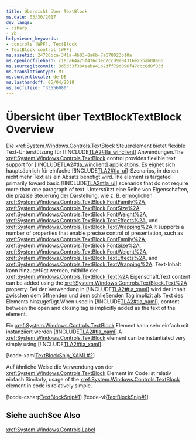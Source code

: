 ```yaml
---
title: Übersicht über TextBlock
ms.date: 03/30/2017
dev_langs:
- csharp
- vb
helpviewer_keywords:
- controls [WPF], TextBlock
- TextBlock control [WPF]
ms.assetid: 24720bca-341a-4b03-8a6b-7a678023b10a
ms.openlocfilehash: c18ca64a25f436c3ed2ccd9e04316e25bab00a66
ms.sourcegitcommit: 3d5d33f384eeba41b2dff79d096f47ccc8d8f03d
ms.translationtype: MT
ms.contentlocale: de-DE
ms.lasthandoff: 05/04/2018
ms.locfileid: "33556080"
---
```

# <a name="textblock-overview"></a><span data-ttu-id="53195-102">Übersicht über TextBlock</span><span class="sxs-lookup"><span data-stu-id="53195-102">TextBlock Overview</span></span>
<span data-ttu-id="53195-103">Die <xref:System.Windows.Controls.TextBlock> Steuerelement bietet flexible Text-Unterstützung für [!INCLUDE[TLA2#tla_winclient](../../../../includes/tla2sharptla-winclient-md.md)] Anwendungen.</span><span class="sxs-lookup"><span data-stu-id="53195-103">The <xref:System.Windows.Controls.TextBlock> control provides flexible text support for [!INCLUDE[TLA2#tla_winclient](../../../../includes/tla2sharptla-winclient-md.md)] applications.</span></span> <span data-ttu-id="53195-104">Es eignet sich hauptsächlich für einfache [!INCLUDE[TLA2#tla_ui](../../../../includes/tla2sharptla-ui-md.md)]-Szenarios, in denen nicht mehr Text als ein Absatz benötigt wird.</span><span class="sxs-lookup"><span data-stu-id="53195-104">The element is targeted primarily toward basic [!INCLUDE[TLA2#tla_ui](../../../../includes/tla2sharptla-ui-md.md)] scenarios that do not require more than one paragraph of text.</span></span> <span data-ttu-id="53195-105">Unterstützt eine Reihe von Eigenschaften, die präzise Steuerung der Darstellung, wie z. B. ermöglichen <xref:System.Windows.Controls.TextBlock.FontFamily%2A>, <xref:System.Windows.Controls.TextBlock.FontSize%2A>, <xref:System.Windows.Controls.TextBlock.FontWeight%2A>, <xref:System.Windows.Controls.TextBlock.TextEffects%2A>, und <xref:System.Windows.Controls.TextBlock.TextWrapping%2A>.</span><span class="sxs-lookup"><span data-stu-id="53195-105">It supports a number of properties that enable precise control of presentation, such as <xref:System.Windows.Controls.TextBlock.FontFamily%2A>, <xref:System.Windows.Controls.TextBlock.FontSize%2A>, <xref:System.Windows.Controls.TextBlock.FontWeight%2A>, <xref:System.Windows.Controls.TextBlock.TextEffects%2A>, and <xref:System.Windows.Controls.TextBlock.TextWrapping%2A>.</span></span> <span data-ttu-id="53195-106">Text-Inhalt kann hinzugefügt werden, mithilfe der <xref:System.Windows.Controls.TextBlock.Text%2A> Eigenschaft.</span><span class="sxs-lookup"><span data-stu-id="53195-106">Text content can be added using the <xref:System.Windows.Controls.TextBlock.Text%2A> property.</span></span> <span data-ttu-id="53195-107">Bei der Verwendung in [!INCLUDE[TLA2#tla_xaml](../../../../includes/tla2sharptla-xaml-md.md)] wird der Inhalt zwischen dem öffnenden und dem schließenden Tag implizit als Text des Elements hinzugefügt.</span><span class="sxs-lookup"><span data-stu-id="53195-107">When used in [!INCLUDE[TLA2#tla_xaml](../../../../includes/tla2sharptla-xaml-md.md)], content between the open and closing tag is implicitly added as the text of the element.</span></span>  
  
 <span data-ttu-id="53195-108">Ein <xref:System.Windows.Controls.TextBlock> Element kann sehr einfach mit instanziiert werden [!INCLUDE[TLA2#tla_xaml](../../../../includes/tla2sharptla-xaml-md.md)].</span><span class="sxs-lookup"><span data-stu-id="53195-108">A <xref:System.Windows.Controls.TextBlock> element can be instantiated very simply using [!INCLUDE[TLA2#tla_xaml](../../../../includes/tla2sharptla-xaml-md.md)].</span></span>  
  
 [!code-xaml[TextBlockSnip_XAML#2](../../../../samples/snippets/csharp/VS_Snippets_Wpf/TextBlockSnip_XAML/CS/default.xaml#2)]  
  
 <span data-ttu-id="53195-109">Auf ähnliche Weise die Verwendung von der <xref:System.Windows.Controls.TextBlock> Element im Code ist relativ einfach.</span><span class="sxs-lookup"><span data-stu-id="53195-109">Similarly, usage of the <xref:System.Windows.Controls.TextBlock> element in code is relatively simple.</span></span>  
  
 [!code-csharp[TextBlockSnip#1](../../../../samples/snippets/csharp/VS_Snippets_Wpf/TextBlockSnip/CSharp/TextBlockSnips.cs#1)]
 [!code-vb[TextBlockSnip#1](../../../../samples/snippets/visualbasic/VS_Snippets_Wpf/TextBlockSnip/VisualBasic/TextBlockSnips.vb#1)]  
  
## <a name="see-also"></a><span data-ttu-id="53195-110">Siehe auch</span><span class="sxs-lookup"><span data-stu-id="53195-110">See Also</span></span>  
 <xref:System.Windows.Controls.Label>
